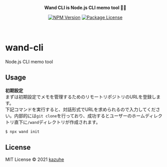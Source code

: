 <br>

<p align="center">
<b>Wand CLI is Node.js CLI memo tool 🧙✨</b> 
</p>

<p align="center">
<a href="https://www.npmjs.com/package/wand-cli"><img src="https://img.shields.io/npm/v/wand-cli.svg" alt="NPM Version" /></a>
<a href="https://www.npmjs.com/package/wand-cli"><img src="https://img.shields.io/npm/l/wand-cli.svg" alt="Package License" /></a>
</p>

<br>

# wand-cli
Node.js CLI memo tool

## Usage

**初期設定**  
まずは初期設定でメモを管理するためのリモートリポジトリのURLを登録します。  
下記コマンドを実行すると、対話形式でURLを求められるので入力してください。内部的には`git clone`を行っており、成功するとユーザーのホームディレクトリ直下に`/wand`ディレクトリが作成されます。
```bash
$ npx wand init
```

## License
MIT License © 2021 [kazuhe](https://github.com/kazuhe)
